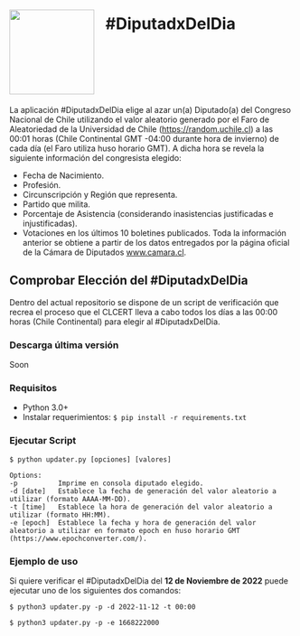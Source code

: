 <h1 style="line-height: 50px; display: flex">
  <img src="https://www.clcert.cl/img/clcert_oscuro.svg" style="width: 150px; padding-right: 20px"/>
  <div>#DiputadxDelDia</div>
</h1>

La aplicación #DiputadxDelDia elige al azar un(a) Diputado(a) del Congreso Nacional de Chile utilizando el valor aleatorio generado por el Faro de Aleatoriedad de la Universidad de Chile (https://random.uchile.cl) a las 00:01 horas (Chile Continental GMT -04:00 durante hora de invierno) de cada día (el Faro utiliza huso horario GMT). A dicha hora se revela la siguiente información del congresista elegido:
* Fecha de Nacimiento.
* Profesión.
* Circunscripción y Región que representa.
* Partido que milita.
* Porcentaje de Asistencia (considerando inasistencias justificadas e injustificadas).
* Votaciones en los últimos 10 boletines publicados.
Toda la información anterior se obtiene a partir de los datos entregados por la página oficial de la Cámara de Diputados www.camara.cl.

## Comprobar Elección del #DiputadxDelDia

Dentro del actual repositorio se dispone de un script de verificación que recrea el proceso que el CLCERT lleva a cabo todos los días a las 00:00 horas (Chile Continental) para elegir al #DiputadxDelDia.

### Descarga última versión

Soon

### Requisitos

* Python 3.0+
* Instalar requerimientos: `$ pip install -r requirements.txt`

### Ejecutar Script

```
$ python updater.py [opciones] [valores]

Options:
-p          Imprime en consola diputado elegido.
-d [date]   Establece la fecha de generación del valor aleatorio a utilizar (formato AAAA-MM-DD).
-t [time]   Establece la hora de generación del valor aleatorio a utilizar (formato HH:MM).
-e [epoch]  Establece la fecha y hora de generación del valor aleatorio a utilizar en formato epoch en huso horario GMT (https://www.epochconverter.com/).
```

### Ejemplo de uso

Si quiere verificar el #DiputadxDelDia del **12 de Noviembre de 2022** puede ejecutar uno de los siguientes dos comandos:

```
$ python3 updater.py -p -d 2022-11-12 -t 00:00
```
```
$ python3 updater.py -p -e 1668222000
```

